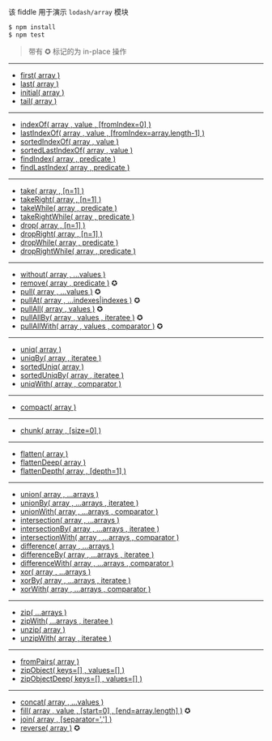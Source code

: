 该 fiddle 用于演示 `lodash/array` 模块

```sh
$ npm install
$ npm test
```

> 带有 ✪ 标记的为 in-place 操作

---

- [first( array )](https://lodash.com/docs#head)
- [last( array )](https://lodash.com/docs#last)
- [initial( array )](https://lodash.com/docs#initial)
- [tail( array )](https://lodash.com/docs#tail)

---

- [indexOf( array , value , [fromIndex=0] )](https://lodash.com/docs#indexOf)
- [lastIndexOf( array , value , [fromIndex=array.length-1] )](https://lodash.com/docs#lastIndexOf)
- [sortedIndexOf( array , value )](https://lodash.com/docs#sortedIndexOf)
- [sortedLastIndexOf( array , value )](https://lodash.com/docs#sortedLastIndexOf)
- [findIndex( array , predicate )](https://lodash.com/docs#findIndex)
- [findLastIndex( array , predicate )](https://lodash.com/docs#findLastIndex)

---

- [take( array , [n=1] )](https://lodash.com/docs#take)
- [takeRight( array , [n=1] )](https://lodash.com/docs#takeRight)
- [takeWhile( array , predicate )](https://lodash.com/docs#takeWhile)
- [takeRightWhile( array , predicate )](https://lodash.com/docs#takeRightWhile)
- [drop( array , [n=1] )](https://lodash.com/docs#drop)
- [dropRight( array , [n=1] )](https://lodash.com/docs#dropRight)
- [dropWhile( array , predicate )](https://lodash.com/docs#dropWhile)
- [dropRightWhile( array , predicate )](https://lodash.com/docs#dropRightWhile)

---

- [without( array , ...values )](https://lodash.com/docs#without)
- [remove( array , predicate )](https://lodash.com/docs#remove) ✪
- [pull( array , ...values )](https://lodash.com/docs#pull) ✪
- [pullAt( array , ...indexes|indexes )](https://lodash.com/docs#pullAt) ✪
- [pullAll( array , values )](https://lodash.com/docs#pullAll) ✪
- [pullAllBy( array , values , iteratee )](https://lodash.com/docs#pullAllBy) ✪
- [pullAllWith( array , values , comparator )](https://lodash.com/docs#pullAllWith) ✪

---

- [uniq( array )](https://lodash.com/docs#uniq)
- [uniqBy( array , iteratee )](https://lodash.com/docs#uniqBy)
- [sortedUniq( array )](https://lodash.com/docs#sortedUniq)
- [sortedUniqBy( array , iteratee )](https://lodash.com/docs#sortedUniqBy)
- [uniqWith( array , comparator )](https://lodash.com/docs#uniqWith)

---

- [compact( array )](https://lodash.com/docs#compact)

---

- [chunk( array , [size=0] )](https://lodash.com/docs#chunk)

---

- [flatten( array )](https://lodash.com/docs#flatten)
- [flattenDeep( array )](https://lodash.com/docs#flattenDeep)
- [flattenDepth( array , [depth=1] )](https://lodash.com/docs#flattenDepth)

---

- [union( array , ...arrays )](https://lodash.com/docs#union)
- [unionBy( array , ...arrays , iteratee )](https://lodash.com/docs#unionBy)
- [unionWith( array , ...arrays , comparator )](https://lodash.com/docs#unionWith)
- [intersection( array , ...arrays )](https://lodash.com/docs#intersection)
- [intersectionBy( array , ...arrays , iteratee )](https://lodash.com/docs#intersectionBy)
- [intersectionWith( array , ...arrays , comparator )](https://lodash.com/docs#intersectionWith)
- [difference( array , ...arrays )](https://lodash.com/docs#difference)
- [differenceBy( array , ...arrays , iteratee )](https://lodash.com/docs#differenceBy)
- [differenceWith( array , ...arrays , comparator )](https://lodash.com/docs#differenceWith)
- [xor( array , ...arrays )](https://lodash.com/docs#xor)
- [xorBy( array , ...arrays , iteratee )](https://lodash.com/docs#xorBy)
- [xorWith( array , ...arrays , comparator )](https://lodash.com/docs#xorWith)

---

- [zip( ...arrays )](https://lodash.com/docs#zip)
- [zipWith( ...arrays , iteratee )](https://lodash.com/docs#zipWith)
- [unzip( array )](https://lodash.com/docs#unzip)
- [unzipWith( array , iteratee )](https://lodash.com/docs#unzipWith)

---

- [fromPairs( array )](https://lodash.com/docs#fromPairs)
- [zipObject( keys=[] , values=[] )](https://lodash.com/docs#zipObject)
- [zipObjectDeep( keys=[] , values=[] )](https://lodash.com/docs#zipObjectDeep)

---

- [concat( array , ...values )](https://lodash.com/docs#concat)
- [fill( array , value , [start=0] , [end=array.length] )](https://lodash.com/docs#fill) ✪
- [join( array , [separator=','] )](https://lodash.com/docs#join)
- [reverse( array )](https://lodash.com/docs#reverse) ✪
